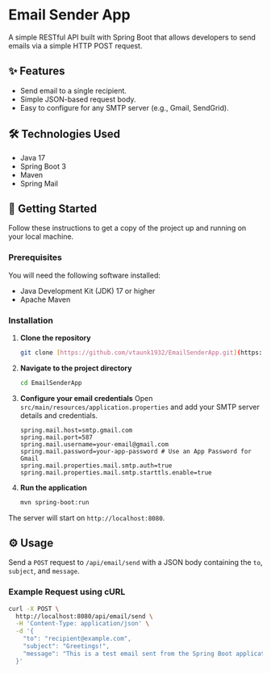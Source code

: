 # Email Sender App

A simple RESTful API built with Spring Boot that allows developers to send emails via a simple HTTP POST request.

## ✨ Features

* Send email to a single recipient.
* Simple JSON-based request body.
* Easy to configure for any SMTP server (e.g., Gmail, SendGrid).

## 🛠️ Technologies Used

* Java 17
* Spring Boot 3
* Maven
* Spring Mail

## 🚀 Getting Started

Follow these instructions to get a copy of the project up and running on your local machine.

### Prerequisites

You will need the following software installed:
* Java Development Kit (JDK) 17 or higher
* Apache Maven

### Installation

1.  **Clone the repository**
    ```bash
    git clone [https://github.com/vtaunk1932/EmailSenderApp.git](https://github.com/vtaunk1932/EmailSenderApp.git)
    ```
2.  **Navigate to the project directory**
    ```bash
    cd EmailSenderApp
    ```
3.  **Configure your email credentials**
    Open `src/main/resources/application.properties` and add your SMTP server details and credentials.
    ```properties
    spring.mail.host=smtp.gmail.com
    spring.mail.port=587
    spring.mail.username=your-email@gmail.com
    spring.mail.password=your-app-password # Use an App Password for Gmail
    spring.mail.properties.mail.smtp.auth=true
    spring.mail.properties.mail.smtp.starttls.enable=true
    ```
4.  **Run the application**
    ```bash
    mvn spring-boot:run
    ```
The server will start on `http://localhost:8080`.

## ⚙️ Usage

Send a `POST` request to `/api/email/send` with a JSON body containing the `to`, `subject`, and `message`.

### Example Request using cURL

```bash
curl -X POST \
  http://localhost:8080/api/email/send \
  -H 'Content-Type: application/json' \
  -d '{
    "to": "recipient@example.com",
    "subject": "Greetings!",
    "message": "This is a test email sent from the Spring Boot application."
  }'
